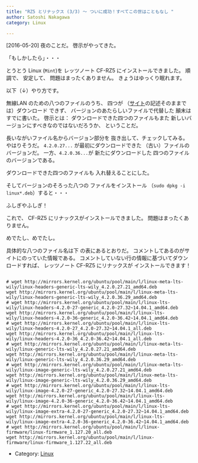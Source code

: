```yaml
---
title: "RZ5 とリナックス (3/3) 〜 ついに成功！すべてこの世はこともなし "
author: Satoshi Nakagawa
category: Linux

---
```


[2016-05-20]  夜のことだ。
啓示がやってきた。

 「もしかしたら」・・・

 とうとう Linux (`Mint`)を
レッツノート CF-RZ5 にインストールできました。
順調で、
安定して、
問題はまったくありません。
きょうはゆっくり眠れます。

 以下（↓）やり方です。

<!--more-->

 無線LAN のための八つのファイルのうち、
四つが
（[サイト](http://akiba-neo.com/letsnote/rz5/397/)の記述そのままでは）ダウンロード
できず、
バージョンのあたらしいファイルで代替した
顛末はすでに書いた。
啓示とは：
ダウンロードできた四つのファイルもまた
新しいバージョンにすべきなのではないだろうか、
ということだ。

 長いながいファイル名からバージョン部分を
抜き出して、チェックしてみる。
やはりそうだ。
`4.2.0.27...` が最初にダウンロードできた
（古い）ファイルのバージョンだ。
一方、`4.2.0.36...`が
新たにダウンロードした
四つのファイルのバージョンである。

 ダウンロードできた四つのファイルも
入れ替えることにした。

 そしてバージョンのそろった八つの
ファイルをインストール
（`sudo dpkg -i linux*.deb`）すると・・・

 ふしぎやふしぎ！

 これで、
CF-RZ5 にリナックスがインストールできました。
問題はまったくありません。

 めでたし、めでたし。

 具体的な八つのファイル名は下
の表にあるとおりだ。
コメントしてあるのがサイトにのっていた情報である。
コメントしていない行の情報に基づいてダウンロードすれば、
レッツノート CF-RZ5 にリナックスが
インストールできます！

```

# wget http://mirrors.kernel.org/ubuntu/pool/main/l/linux-meta-lts-wily/linux-headers-generic-lts-wily_4.2.0.27.21_amd64.deb
wget http://mirrors.kernel.org/ubuntu/pool/main/l/linux-meta-lts-wily/linux-headers-generic-lts-wily_4.2.0.36.29_amd64.deb
# wget http://mirrors.kernel.org/ubuntu/pool/main/l/linux-lts-wily/linux-headers-4.2.0-27-generic_4.2.0-27.32~14.04.1_amd64.deb
wget http://mirrors.kernel.org/ubuntu/pool/main/l/linux-lts-wily/linux-headers-4.2.0-36-generic_4.2.0-36.42~14.04.1_amd64.deb
# wget http://mirrors.kernel.org/ubuntu/pool/main/l/linux-lts-wily/linux-headers-4.2.0-27_4.2.0-27.32~14.04.1_all.deb
wget http://mirrors.kernel.org/ubuntu/pool/main/l/linux-lts-wily/linux-headers-4.2.0-36_4.2.0-36.42~14.04.1_all.deb
# wget http://mirrors.kernel.org/ubuntu/pool/main/l/linux-meta-lts-wily/linux-generic-lts-wily_4.2.0.27.21_amd64.deb
wget http://mirrors.kernel.org/ubuntu/pool/main/l/linux-meta-lts-wily/linux-generic-lts-wily_4.2.0.36.29_amd64.deb
# wget http://mirrors.kernel.org/ubuntu/pool/main/l/linux-meta-lts-wily/linux-image-generic-lts-wily_4.2.0.27.21_amd64.deb
wget http://mirrors.kernel.org/ubuntu/pool/main/l/linux-meta-lts-wily/linux-image-generic-lts-wily_4.2.0.36.29_amd64.deb
# wget http://mirrors.kernel.org/ubuntu/pool/main/l/linux-lts-wily/linux-image-4.2.0-27-generic_4.2.0-27.32~14.04.1_amd64.deb
wget http://mirrors.kernel.org/ubuntu/pool/main/l/linux-lts-wily/linux-image-4.2.0-36-generic_4.2.0-36.42~14.04.1_amd64.deb
# wget http://mirrors.kernel.org/ubuntu/pool/main/l/linux-lts-wily/linux-image-extra-4.2.0-27-generic_4.2.0-27.32~14.04.1_amd64.deb
wget http://mirrors.kernel.org/ubuntu/pool/main/l/linux-lts-wily/linux-image-extra-4.2.0-36-generic_4.2.0-36.42~14.04.1_amd64.deb
# wget http://mirrors.kernel.org/ubuntu/pool/main/l/linux-firmware/linux-firmware_1.127.20_all.deb
wget http://mirrors.kernel.org/ubuntu/pool/main/l/linux-firmware/linux-firmware_1.127.22_all.deb

```

- Category: [Linux](categories.html#Linux)

